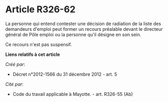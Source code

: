 # Article R326-62

La personne qui entend contester une décision de radiation de la liste des demandeurs d'emploi peut former un recours
préalable devant le directeur général de Pôle emploi ou la personne qu'il désigne en son sein. 

Ce recours n'est pas suspensif.

**Liens relatifs à cet article**

_Créé par_:

  - Décret n°2012-1566 du 31 décembre 2012 - art. 5

_Cité par_:

  - Code du travail applicable à Mayotte. - art. R326-55 (Ab)
